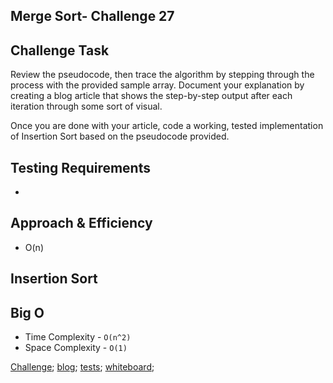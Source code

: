 ## Merge Sort- Challenge 27


## Challenge Task 
Review the pseudocode, then trace the algorithm by stepping through the process with the provided sample array. Document your explanation by creating a blog article that shows the step-by-step output after each iteration through some sort of visual.

Once you are done with your article, code a working, tested implementation of Insertion Sort based on the pseudocode provided.


## Testing Requirements
* 

## Approach & Efficiency
* O(n)

## Insertion Sort

## Big O
  * Time Complexity - `O(n^2)`
  * Space Complexity - `O(1)`

[Challenge](merge-sort.js);
[blog](BLOG.md);
[tests](merge-sort.test.js);
[whiteboard](whiteboard.png);